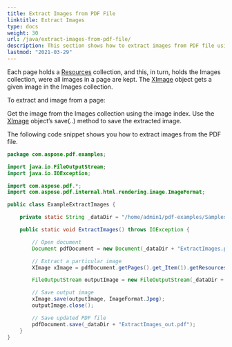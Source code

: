 ```yaml
---
title: Extract Images from PDF File
linktitle: Extract Images
type: docs
weight: 30
url: /java/extract-images-from-pdf-file/
description: This section shows how to extract images from PDF file using Java library.
lastmod: "2021-03-29"
---
```


Each page holds a [Resources](https://apireference.aspose.com/java/pdf/com.aspose.pdf/Resources) collection, and this, in turn, holds the Images collection, were all images in a page are kept. The [XImage](https://apireference.aspose.com/java/pdf/com.aspose.pdf/XImage) object gets a given image in the Images collection.

To extract and image from a page:

Get the image from the Images collection using the image index.
Use the [XImage](https://apireference.aspose.com/java/pdf/com.aspose.pdf/XImage) object’s save(..) method to save the extracted image.

The following code snippet shows you how to extract images from the PDF file.

```java
package com.aspose.pdf.examples;

import java.io.FileOutputStream;
import java.io.IOException;

import com.aspose.pdf.*;
import com.aspose.pdf.internal.html.rendering.image.ImageFormat;

public class ExampleExtractImages {

    private static String _dataDir = "/home/admin1/pdf-examples/Samples/";

    public static void ExtractImages() throws IOException {

        // Open document
        Document pdfDocument = new Document(_dataDir + "ExtractImages.pdf");

        // Extract a particular image
        XImage xImage = pdfDocument.getPages().get_Item(1).getResources().getImages().get_Item(1);

        FileOutputStream outputImage = new FileOutputStream(_dataDir + "output.jpg");

        // Save output image
        xImage.save(outputImage, ImageFormat.Jpeg);
        outputImage.close();

        // Save updated PDF file
        pdfDocument.save(_dataDir + "ExtractImages_out.pdf");
    }
}
```